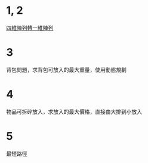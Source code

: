 # 1, 2
[四維陣列轉一維陣列](https://openhome.cc/Gossip/AlgorithmGossip/MultiToOneDim.htm)
# 3
背包問題，求背包可放入的最大重量，使用動態規劃
# 4
物品可拆碎放入，求放入的最大價格，直接由大排到小放入
# 5
最短路徑
